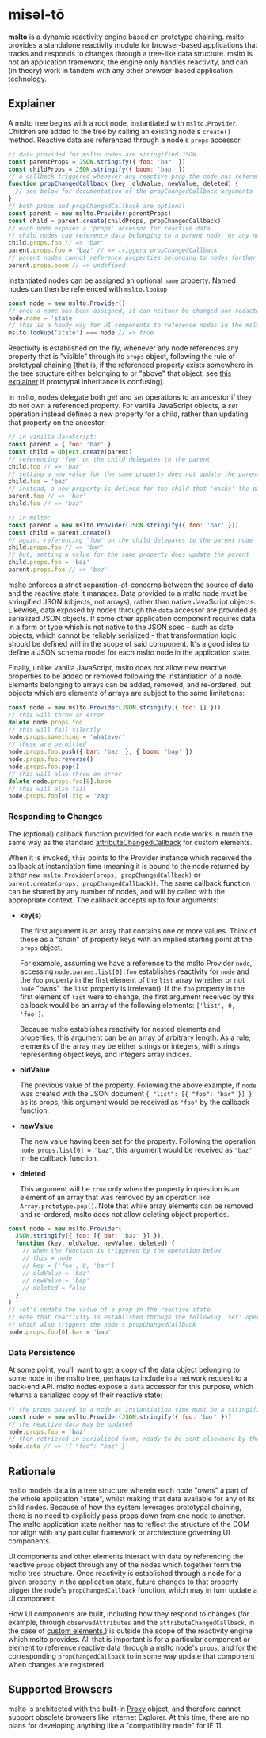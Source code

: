 # misəl-tō
**mslto** is a dynamic reactivity engine based on prototype chaining. mslto provides a standalone reactivity module for browser-based applications that tracks and responds to changes through a tree-like data structure. mslto is not an application framework; the engine only handles reactivity, and can (in theory) work in tandem with any other browser-based application technology.

## Explainer
A mslto tree begins with a root node, instantiated with `mslto.Provider`. Children are added to the tree by calling an existing node's `create()` method. Reactive data are referenced through a node's `props` accessor.

```js
// data provided for mslto nodes are stringified JSON
const parentProps = JSON.stringify({ foo: 'bar' })
const childProps = JSON.stringify({ boom: 'bap' })
// a callback triggered whenever any reactive prop the node has referenced changes
function propChangedCallback (key, oldValue, newValue, deleted) {
  // see below for documentation of the propChangedCallback arguments
}
// both props and propChangedCallback are optional
const parent = new mslto.Provider(parentProps)
const child = parent.create(childProps, propChangedCallback)
// each node exposes a 'props' accessor for reactive data
// child nodes can reference data belonging to a parent node, or any node further "up" the tree
child.props.foo // => 'bar'
parent.props.foo = 'baz' // => triggers propChangedCallback
// parent nodes cannot reference properties belonging to nodes further "down" the tree
parent.props.boom // => undefined
```

Instantiated nodes can be assigned an optional `name` property. Named nodes can then be referenced with `mslto.lookup`

```js
const node = new mslto.Provider()
// once a name has been assigned, it can neither be changed nor redacted
node.name = 'state'
// this is a handy way for UI components to reference nodes in the mslto tree
mslto.lookup('state') === node // => true
```

Reactivity is established on the fly, whenever any node references any property that is "visible" through its `props` object, following the rule of prototypal chaining (that is, if the referenced property exists somewhere in the tree structure either belonging to or "above" that object: see [this explainer](https://developer.mozilla.org/en-US/docs/Web/JavaScript/Inheritance_and_the_prototype_chain) if prototypal inheritance is confusing).

In mslto, nodes delegate both *get* and *set* operations to an ancestor if they do not own a referenced property. For vanilla JavaScript objects, a *set* operation instead defines a new property for a child, rather than updating that property on the ancestor:

```js
// in vanilla JavaScript:
const parent = { foo: 'bar' }
const child = Object.create(parent)
// referencing 'foo' on the child delegates to the parent
child.foo // => 'bar'
// setting a new value for the same property does not update the parent
child.foo = 'baz'
// instead, a new property is defined for the child that 'masks' the parent property
parent.foo // => 'bar'
child.foo // => 'baz'
```

```js
// in mslto:
const parent = new mslto.Provider(JSON.stringify({ foo: 'bar' }))
const child = parent.create()
// again, referencing 'foo' on the child delegates to the parent node
child.props.foo // => 'bar'
// but, setting a value for the same property does update the parent
child.props.foo = 'baz'
parent.props.foo // => 'baz'
```

mslto enforces a strict separation-of-concerns between the source of data and the reactive state it manages. Data provided to a mslto node must be stringified JSON (objects, not arrays), rather than native JavaScript objects. Likewise, data exposed by nodes through the `data` accessor are provided as serialized JSON objects. If some other application component requires data in a form or type which is not native to the JSON spec - such as date objects, which cannot be reliably serialized - that transformation logic should be defined within the scope of said component. It's a good idea to define a JSON schema model for each mslto node in the application state.

Finally, unlike vanilla JavaScript, mslto does not allow new reactive properties to be added or removed following the instantiation of a node. Elements belonging to arrays can be added, removed, and re-ordered, but objects which are elements of arrays are subject to the same limitations:

```js
const node = new mslto.Provider(JSON.stringify({ foo: [] }))
// this will throw an error
delete node.props.foo
// this will fail silently
node.props.something = 'whatever'
// these are permitted
node.props.foo.push({ bar: 'baz' }, { boom: 'bap' })
node.props.foo.reverse()
node.props.foo.pop()
// this will also throw an error
delete node.props.foo[0].boom
// this will also fail
node.props.foo[0].zig = 'zag'
```

### Responding to Changes
The (optional) callback function provided for each node works in much the same way as the standard [attributeChangedCallback](https://developer.mozilla.org/en-US/docs/Web/Web_Components/Using_custom_elements#using_the_lifecycle_callbacks) for custom elements.

When it is invoked, `this` points to the Provider instance which received the callback at instantiation time (meaning it is bound to the node returned by either `new mslto.Provider(props, propChangedCallback)` or `parent.create(props, propChangedCallback)`). The same callback function can be shared by any number of nodes, and will by called with the appropriate context. The callback accepts up to four arguments:

* **key(s)**

  The first argument is an array that contains one or more values. Think of these as a "chain" of property keys with an implied starting point at the `props` object.

  For example, assuming we have a reference to the mslto Provider `node`, accessing `node.params.list[0].foo` establishes reactivity for `node` and the `foo` property in the first element of the `list` array (whether or not  `node` "owns" the `list` property is irrelevant). If the `foo` property in the first element of `list` were to change, the first argument received by this callback would be an array of the following elements: `['list', 0, 'foo']`.

  Because mslto establishes reactivity for nested elements and properties, this argument can be an array of arbitrary length. As a rule, elements of the array may be either strings or integers, with strings representing object keys, and integers array indices.

* **oldValue**

  The previous value of the property. Following the above example, if `node` was created with the JSON document `{ "list": [{ "foo": "bar" }] }` as its props, this argument would be received as `"foo"` by the callback function.

* **newValue**

  The new value having been set for the property. Following the operation `node.props.list[0] = "baz"`, this argument would be received as `"baz"` in the callback function.

* **deleted**

  This argument will be `true` only when the property in question is an element of an array that was removed by an operation like `Array.prototype.pop()`. Note that while array elements can be removed and re-ordered, mslto does not allow deleting object properties.

```js
const node = new mslto.Provider(
  JSON.stringify({ foo: [{ bar: 'baz' }] }),
  function (key, oldValue, newValue, deleted) {
    // when the function is triggered by the operation below,
    // this = node
    // key = ['foo', 0, 'bar']
    // oldValue = 'baz'
    // newValue = 'bap'
    // deleted = false
  }
)
// let's update the value of a prop in the reactive state.
// note that reactivity is established through the following 'set' operation,
// which also triggers the node's propChangedCallback
node.props.foo[0].bar = 'bap'
```

### Data Persistence
At some point, you'll want to get a copy of the data object belonging to some node in the mslto tree, perhaps to include in a network request to a back-end API. mslto nodes expose a `data` accessor for this purpose, which returns a serialized copy of their reactive state:

```js
// the props passed to a node at instantiation time must be a stringified JSON object
const node = new mslto.Provider(JSON.stringify({ foo: 'bar' }))
// the reactive data may be updated
node.props.foo = 'baz'
// then retrieved in serialized form, ready to be sent elsewhere by the application
node.data // => '{ "foo": "baz" }'
```

## Rationale

mslto models data in a tree structure wherein each node "owns" a part of the whole application "state", whilst making that data available for any of its child nodes. Because of how the system leverages prototypal chaining, there is no need to explicitly pass props down from one node to another. The mslto application state neither has to reflect the structure of the DOM nor align with any particular framework or architecture governing UI components.

UI components and other elements interact with data by referencing the reactive `props` object through any of the nodes which together form the mslto tree structure. Once reactivity is established through a node for a given property in the application state, future changes to that property trigger the node's `propChangedCallback` function, which may in turn update a UI component.

How UI components are built, including how they respond to changes (for example, through `observedAttributes` and the `attributeChangedCallback`, in the case of [custom elements](https://developer.mozilla.org/en-US/docs/Web/Web_Components/Using_custom_elements),) is outside the scope of the reactivity engine which mslto provides. All that is important is for a particular component or element to reference reactive data through a mslto node's `props`, and for the corresponding `propChangedCallback` to in some way update that component when changes are registered.

## Supported Browsers

mslto is architected with the built-in [Proxy](https://developer.mozilla.org/en-US/docs/Web/JavaScript/Reference/Global_Objects/Proxy) object, and therefore cannot support obsolete browsers like Internet Explorer. At this time, there are no plans for developing anything like a "compatibility mode" for IE 11.
